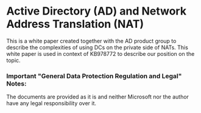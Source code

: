 # Active Directory (AD) and Network Address Translation (NAT)

This is a white paper created together with the AD product group to describe the complexities of using DCs on the private side of NATs. This white paper is used in context of KB978772 to describe our position on the topic.

### Important "General Data Protection Regulation and Legal" Notes:
The documents are provided as it is and neither Microsoft nor the author have any legal responsibility over it.